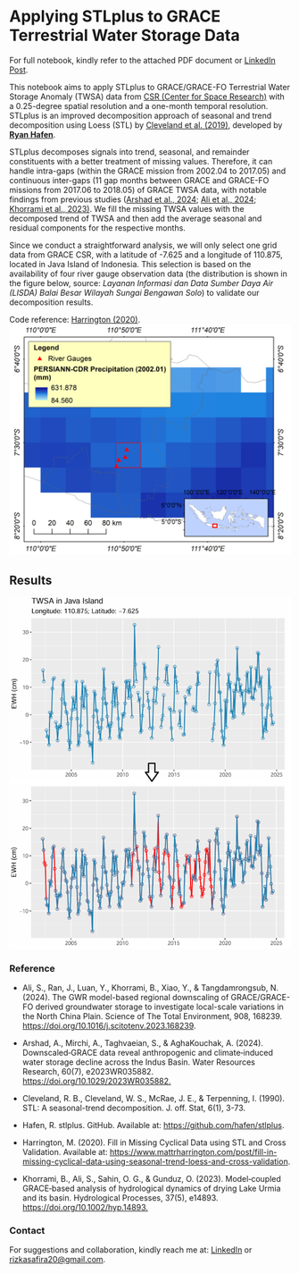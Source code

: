 # Applying STLplus to GRACE Terrestrial Water Storage Data
For full notebook, kindly refer to the attached PDF document or [LinkedIn Post](https://www.linkedin.com/posts/rizka-amelia-dwi-safira_stlplus-application-activity-7297924878953787392-RWfc?utm_source=share&utm_medium=member_desktop&rcm=ACoAADP4obsBG1BaQnjiqW1ZQN2nJhShQCywGg4).

This notebook aims to apply STLplus to GRACE/GRACE-FO Terrestrial Water Storage Anomaly (TWSA) data from [CSR (Center for Space Research)](https://www2.csr.utexas.edu/grace/RL06_mascons.html) with a 0.25-degree spatial resolution and a one-month temporal resolution. STLplus is an improved decomposition approach of seasonal and trend decomposition using Loess (STL) by [Cleveland et al. (2019)](https://www.wessa.net/download/stl.pdf), developed by [**Ryan Hafen**](https://github.com/hafen/stlplus).

STLplus decomposes signals into trend, seasonal, and remainder constituents with a better treatment of missing values. Therefore, it can handle intra-gaps (within the GRACE mission from 2002.04 to 2017.05) and continuous inter-gaps (11 gap months between GRACE and GRACE-FO missions from 2017.06 to 2018.05) of GRACE TWSA data, with notable findings from previous studies ([Arshad et al., 2024](https://agupubs.onlinelibrary.wiley.com/doi/10.1029/2023WR035882); [Ali et al., 2024](https://doi.org/10.1016/j.scitotenv.2023.168239); [Khorrami et al., 2023)](https://onlinelibrary.wiley.com/doi/10.1002/hyp.14893). We fill the missing TWSA values with the decomposed trend of TWSA and then add the average seasonal and residual components for the respective months.

Since we conduct a straightforward analysis, we will only select one grid data from GRACE CSR, with a latitude of -7.625 and a longitude of 110.875, located in Java Island of Indonesia. This selection is based on the availability of four river gauge observation data (the distribution is shown in the figure below, source: _Layanan Informasi dan Data Sumber Daya Air (LISDA) Balai Besar Wilayah Sungai Bengawan Solo_) to validate our decomposition results.

Code reference: [Harrington (2020)](https://www.mattrharrington.com/post/fill-in-missing-cyclical-data-using-seasonal-trend-loess-and-cross-validation).
![Alt text](Focus-grid.png)

## Results
![Alt text](Results.png)

### Reference

-   Ali, S., Ran, J., Luan, Y., Khorrami, B., Xiao, Y., & Tangdamrongsub, N. (2024). The GWR model-based regional downscaling of GRACE/GRACE-FO derived groundwater storage to investigate local-scale variations in the North China Plain. Science of The Total Environment, 908, 168239. <https://doi.org/10.1016/j.scitotenv.2023.168239>.

-   Arshad, A., Mirchi, A., Taghvaeian, S., & AghaKouchak, A. (2024). Downscaled‐GRACE data reveal anthropogenic and climate‐induced water storage decline across the Indus Basin. Water Resources Research, 60(7), e2023WR035882. <https://doi.org/10.1029/2023WR035882.>

-   Cleveland, R. B., Cleveland, W. S., McRae, J. E., & Terpenning, I. (1990). STL: A seasonal-trend decomposition. J. off. Stat, 6(1), 3-73.

-   Hafen, R. stlplus. GitHub. Available at: <https://github.com/hafen/stlplus>.

-   Harrington, M. (2020). Fill in Missing Cyclical Data using STL and Cross Validation. Available at: <https://www.mattrharrington.com/post/fill-in-missing-cyclical-data-using-seasonal-trend-loess-and-cross-validation>.

-   Khorrami, B., Ali, S., Sahin, O. G., & Gunduz, O. (2023). Model‐coupled GRACE‐based analysis of hydrological dynamics of drying Lake Urmia and its basin. Hydrological Processes, 37(5), e14893. <https://doi.org/10.1002/hyp.14893.>

### Contact
For suggestions and collaboration, kindly reach me at: [LinkedIn](https://www.linkedin.com/in/rizka-amelia-dwi-safira/) or rizkasafira20@gmail.com.

